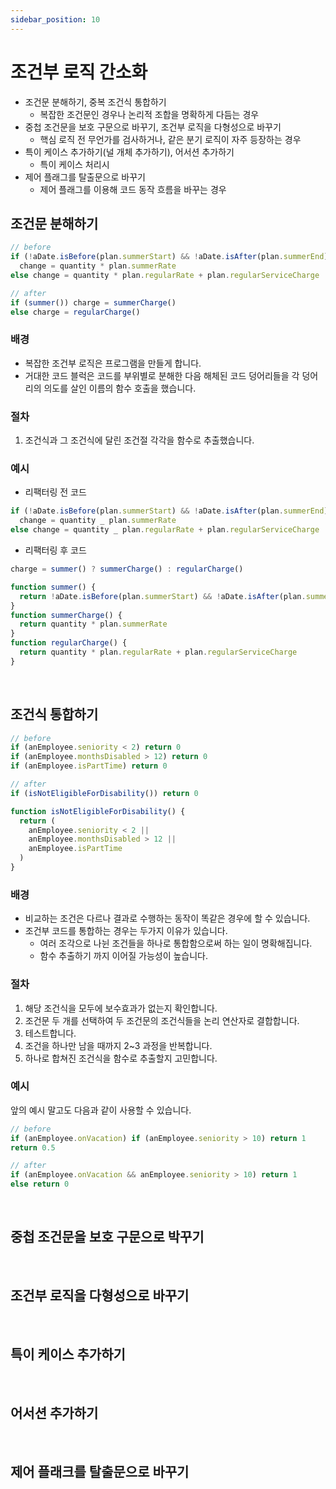 ```yaml
---
sidebar_position: 10
---
```


# 조건부 로직 간소화

- 조건문 분해하기, 중복 조건식 통합하기
  - 복잡한 조건문인 경우나 논리적 조합을 명확하게 다듬는 경우
- 중첩 조건문을 보호 구문으로 바꾸기, 조건부 로직을 다형성으로 바꾸기
  - 핵심 로직 전 무언가를 검사하거나, 같은 분기 로직이 자주 등장하는 경우
- 특이 케이스 추가하기(널 개체 추가하기), 어서션 추가하기
  - 특이 케이스 처리시
- 제어 플래그를 탈출문으로 바꾸기
  - 제어 플래그를 이용해 코드 동작 흐름을 바꾸는 경우

## 조건문 분해하기

```js
// before
if (!aDate.isBefore(plan.summerStart) && !aDate.isAfter(plan.summerEnd))
  change = quantity * plan.summerRate
else change = quantity * plan.regularRate + plan.regularServiceCharge

// after
if (summer()) charge = summerCharge()
else charge = regularCharge()
```

### 배경

- 복잡한 조건부 로직은 프로그램을 만들게 합니다.
- 거대한 코드 블럭은 코드를 부위별로 분해한 다음 해체된 코드 덩어리들을 각 덩어리의 의도를 살인 이름의 함수 호출을 했습니다.

### 절차

1. 조건식과 그 조건식에 달린 조건절 각각을 함수로 추출했습니다.

### 예시

- 리팩터링 전 코드

```js
if (!aDate.isBefore(plan.summerStart) && !aDate.isAfter(plan.summerEnd))
  change = quantity _ plan.summerRate
else change = quantity _ plan.regularRate + plan.regularServiceCharge
```

- 리팩터링 후 코드

```js
charge = summer() ? summerCharge() : regularCharge()

function summer() {
  return !aDate.isBefore(plan.summerStart) && !aDate.isAfter(plan.summerEnd)
}
function summerCharge() {
  return quantity * plan.summerRate
}
function regularCharge() {
  return quantity * plan.regularRate + plan.regularServiceCharge
}
```

<br/>

## 조건식 통합하기

```js
// before
if (anEmployee.seniority < 2) return 0
if (anEmployee.monthsDisabled > 12) return 0
if (anEmployee.isPartTime) return 0

// after
if (isNotEligibleForDisability()) return 0

function isNotEligibleForDisability() {
  return (
    anEmployee.seniority < 2 ||
    anEmployee.monthsDisabled > 12 ||
    anEmployee.isPartTime
  )
}
```

### 배경

- 비교하는 조건은 다르나 결과로 수행하는 동작이 똑같은 경우에 할 수 있습니다.
- 조건부 코드를 통합하는 경우는 두가지 이유가 있습니다.
  - 여러 조각으로 나뉜 조건들을 하나로 통합함으로써 하는 일이 명확해집니다.
  - 함수 추출하기 까지 이어질 가능성이 높습니다.

### 절차

1. 해당 조건식을 모두에 보수효과가 없는지 확인합니다.
2. 조건문 두 개를 선택하여 두 조건문의 조건식들을 논리 연산자로 결합합니다.
3. 테스트합니다.
4. 조건을 하나만 남을 때까지 2~3 과정을 반복합니다.
5. 하나로 합쳐진 조건식을 함수로 추출할지 고민합니다.

### 예시

앞의 예시 말고도 다음과 같이 사용할 수 있습니다.

```js
// before
if (anEmployee.onVacation) if (anEmployee.seniority > 10) return 1
return 0.5

// after
if (anEmployee.onVacation && anEmployee.seniority > 10) return 1
else return 0
```

<br/>

## 중첩 조건문을 보호 구문으로 박꾸기

<br/>

## 조건부 로직을 다형성으로 바꾸기

<br/>

## 특이 케이스 추가하기

<br/>

## 어서션 추가하기

<br/>

## 제어 플래크를 탈출문으로 바꾸기
